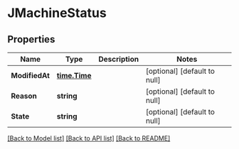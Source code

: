 # JMachineStatus

## Properties
Name | Type | Description | Notes
------------ | ------------- | ------------- | -------------
**ModifiedAt** | [**time.Time**](time.Time.md) |  | [optional] [default to null]
**Reason** | **string** |  | [optional] [default to null]
**State** | **string** |  | [optional] [default to null]

[[Back to Model list]](../README.md#documentation-for-models) [[Back to API list]](../README.md#documentation-for-api-endpoints) [[Back to README]](../README.md)



